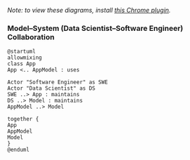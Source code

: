 *Note: to view these diagrams, install [this Chrome plugin](https://chrome.google.com/webstore/detail/plantuml-visualizer/ffaloebcmkogfdkemcekamlmfkkmgkcf).*

### Model–System (Data Scientist–Software Engineer) Collaboration
```
@startuml
allowmixing
class App
App <.. AppModel : uses

Actor "Software Engineer" as SWE
Actor "Data Scientist" as DS
SWE ..> App : maintains
DS ..> Model : maintains
AppModel ..> Model

together { 
App 
AppModel 
Model 
}
@enduml
```

